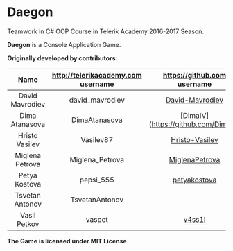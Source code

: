 # Daegon
Teamwork in C# OOP Course in Telerik Academy 2016-2017 Season.

**Daegon** is a Console Application Game.

**Originally developed by contributors:**

|       Name      | http://telerikacademy.com username |              https://github.com username              |
|:---------------:|:----------------------------------:|:-----------------------------------------------------:|
| David Mavrodiev |           david_mavrodiev          | [David-Mavrodiev](https://github.com/David-Mavrodiev) |
|  Dima Atanasova |            DimaAtanasova           |         [DimaIV] (https://github.com/DimaIV)                                           |
|  Hristo Vasilev |              Vasilev87             |    [Hristo-Vasilev](https://github.com/Vasilev87)     |
| Miglena Petrova |           Miglena_Petrova          |             [MiglenaPetrova](https://github.com/MiglenaPetrova)                                          |
|  Petya Kostova  |              pepsi_555             |    [petyakostova](https://github.com/petyakostova)    |
| Tsvetan Antonov |           TsvetanAntonov           |                                                       |
|   Vasil Petkov  |               vaspet               |          [v4ss1l](https://github.com/v4ss1l)          |

**The Game is licensed under MIT License**